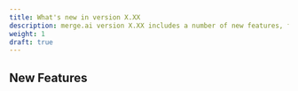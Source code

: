 ```yaml
---
title: What's new in version X.XX
description: merge.ai version X.XX includes a number of new features, fixes and updates. For a full list of changes, please refer to our [release notes](/docs/release-notes/).
weight: 1
draft: true
---
```


## New Features

<!-- ## Where should I go next?

- [Getting Started](/docs/getting-started/): Get started with $project
- [Examples](/docs/examples/): Check out some example code! -->
